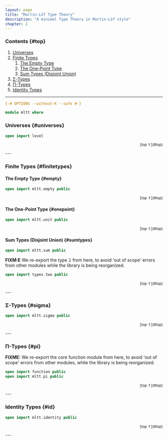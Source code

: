```yaml
---
layout: page
title: "Martin-Löf Type Theory"
description: "A minimal Type Theory in Martin-Löf style"
chapter: 2
---
```


### Contents {#top}

1. [Universes](#universes)
1. [Finite Types](#finitetypes)
   1. [The Empty Type](#empty)
   1. [The One-Point Type](#onepoint)
   1. [Sum Types (Disjoint Union)](#sumtypes)
1. [Σ-Types](#sigma)
1. [Π-Types](#pi)
1. [Identity Types](#id)

--------------------------------------------------------

```agda
{-# OPTIONS --without-K --safe #-}

module mltt where
```

### Universes {#universes}

```agda
open import level
```

<p style="font-size: smaller; text-align: right">[top ⇑](#top)</p>
---

### Finite Types {#finitetypes}

#### The Empty Type {#empty}

```agda
open import mltt.empty public
```
<p style="font-size: smaller; text-align: right">[top ⇑](#top)</p>

#### The One-Point Type {#onepoint}

```agda
open import mltt.unit public
```
<p style="font-size: smaller; text-align: right">[top ⇑](#top)</p>


#### Sum Types (Disjoint Union) {#sumtypes}

```agda
open import mltt.sum public
```

**FIXM:E** We re-export the type 𝟚 from here, to avoid 'out of scope'
errors from other modules while the library is being reorganized.

```agda
open import types.two public
```

<p style="font-size: smaller; text-align: right">[top ⇑](#top)</p>
---

### Σ-Types {#sigma}

```agda
open import mltt.sigma public
```

<p style="font-size: smaller; text-align: right">[top ⇑](#top)</p>
---

### Π-Types {#pi}

**FIXME:** We re-export the core function module from here, to avoid
'out of scope' errors from other modules, while the library is being
reorganized.

```agda
open import function public
open import mltt.pi public
```

<p style="font-size: smaller; text-align: right">[top ⇑](#top)</p>
---

### Identity Types {#id}

```agda
open import mltt.identity public
```
<p style="font-size: smaller; text-align: right">[top ⇑](#top)</p>
---
